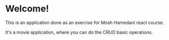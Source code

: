 # Welcome!

This is an application done as an exercise for Mosh Hamedani react course.

It's a movie application, where you can do the CRUD basic operations.
